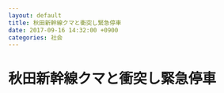 ```yaml
---
layout: default
title: 秋田新幹線クマと衝突し緊急停車
date: 2017-09-16 14:32:00 +0900
categories: 社会
---
```


# 秋田新幹線クマと衝突し緊急停車

